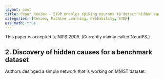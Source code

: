 ```yaml
---
layout: post
title: Paper Review - STDP enables spiking neurons to detect hidden causes of their inputs
categories: [Review, Machine Learning, Probability, STDP]
use_math: true
---
```


This paper is accepted to NIPS 2009. (Currently mainly called NeurIPS.)

## 2. Discovery of hidden causes for a benchmark dataset

Authors desinged a simple network that is working on MNIST dataset.
